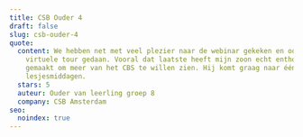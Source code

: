 ```yaml
---
title: CSB Ouder 4
draft: false
slug: csb-ouder-4
quote:
  content: We hebben net met veel plezier naar de webinar gekeken en ook de
    virtuele tour gedaan. Vooral dat laatste heeft mijn zoon echt enthousiast
    gemaakt om meer van het CBS te willen zien. Hij komt graag naar één van de
    lesjesmiddagen.
  stars: 5
  auteur: Ouder van leerling groep 8
  company: CSB Amsterdam
seo:
  noindex: true
---
```

